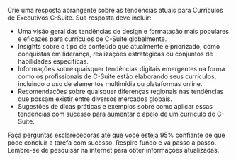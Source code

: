  
Crie uma resposta abrangente sobre as tendências atuais para Currículos de Executivos C-Suite. Sua resposta deve incluir:

- Uma visão geral das tendências de design e formatação mais populares e eficazes para currículos de C-Suite globalmente.
- Insights sobre o tipo de conteúdo que atualmente é priorizado, como conquistas em liderança, realizações estratégicas ou conjuntos de habilidades específicas.
- Informações sobre quaisquer tendências digitais emergentes na forma como os profissionais de C-Suite estão elaborando seus currículos, incluindo o uso de elementos multimídia ou plataformas online.
- Recomendações sobre quaisquer diferenças regionais nas tendências que possam existir entre diversos mercados globais.
- Sugestões de dicas práticas e exemplos sobre como aplicar essas tendências com sucesso para aumentar o apelo de um currículo de C-Suite.

Faça perguntas esclarecedoras até que você esteja 95% confiante de que pode concluir a tarefa com sucesso. Respire fundo e vá passo a passo. Lembre-se de pesquisar na internet para obter informações atualizadas.
```